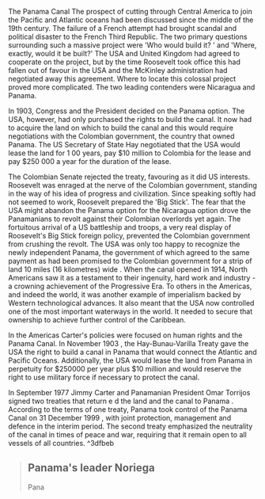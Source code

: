 The Panama Canal The prospect of cutting through Central America to join the Pacific and Atlantic oceans had been discussed since the middle of the 19th century. The failure of a French attempt had brought scandal and political disaster to the French Third Republic. The two primary questions surrounding such a massive project were 'Who would build it? ' and 'Where, exactly, would it be built?' The USA and United Kingdom had agreed to cooperate on the project, but by the time Roosevelt took office this had fallen out of favour in the USA and the McKinley administration had negotiated away this agreement. Where to locate this colossal project proved more complicated. The two leading contenders were Nicaragua and Panama.

In 1903, Congress and the President decided on the Panama option. The USA, however, had only purchased the rights to build the canal. It now had to acquire the land on which to build the canal and this would require negotiations with the Colombian government, the country that owned Panama. The US Secretary of State Hay negotiated that the USA would lease the land for 1 00 years, pay $10 million to Colombia for the lease and pay $250 000 a year for the duration of the lease. 

The Colombian Senate rejected the treaty, favouring as it did US interests. Roosevelt was enraged at the nerve of the Colombian government, standing in the way of his idea of progress and civilization. Since speaking softly had not seemed to work, Roosevelt prepared the 'Big Stick'. The fear that the USA might abandon the Panama option for the Nicaragua option drove the Panamanians to revolt against their Colombian overlords yet again. The fortuitous arrival of a US battleship and troops, a very real display of Roosevelt's Big Stick foreign policy, prevented the Colombian government from crushing the revolt. The USA was only too happy to recognize the newly independent Panama, the government of which agreed to the same payment as had been promised to the Colombian government for a strip of land 10 miles (16 kilometres) wide . When the canal opened in 1914, North Americans saw it as a testament to their ingenuity, hard work and industry - a crowning achievement of the Progressive Era. To others in the Americas, and indeed the world, it was another example of imperialism backed by Western technological advances. It also meant that the USA now controlled one of the most important waterways in the world. It needed to secure that ownership to achieve further control of the Caribbean.

In the Americas Carter's policies were focused on human rights and the Panama Canal. In November 1903 , the Hay-Bunau-Varilla Treaty gave the USA the right to build a canal in Panama that would connect the Atlantic and Pacific Oceans. Additionally, the USA would lease the land from Panama in perpetuity for $250000 per year plus $10 million and would reserve the right to use military force if necessary to protect the canal.

In September 1977 Jimmy Carter and Panamanian President Omar Torrijos signed two treaties that return e d the land and the canal to Panama . According to the terms of one treaty, Panama took control of the Panama Canal on 31 December 1999 , with joint protection, management and defence in the interim period. The second treaty emphasized the neutrality of the canal in times of peace and war, requiring that it remain open to all vessels of all countries. ^3dfbeb

> ## Panama's leader Noriega
> 
> Pana